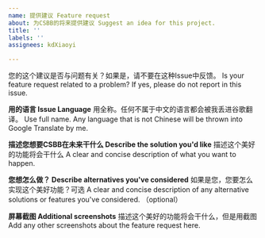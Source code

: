 ```yaml
---
name: 提供建议 Feature request
about: 为CSBB的将来提供建议 Suggest an idea for this project.
title: ''
labels: ''
assignees: kdXiaoyi

---
```


您的这个建议是否与问题有关？如果是，请不要在这种Issue中反馈。
Is your feature request related to a problem? If yes, please do not report in this issue.

**用的语言 Issue Language**
用全称。任何不属于中文的语言都会被我丢进谷歌翻译。
Use full name. Any language that is not Chinese will be thrown into Google Translate by me.

**描述您想要CSBB在未来干什么 Describe the solution you'd like**
描述这个美好的功能将会干什么
A clear and concise description of what you want to happen.

**您想怎么做？ Describe alternatives you've considered**
如果是您，您要怎么实现这个美好功能？可选
A clear and concise description of any alternative solutions or features you've considered. （optional）

**屏幕截图 Additional screenshots**
描述这个美好的功能将会干什么，但是用截图
Add any other screenshots about the feature request here.
